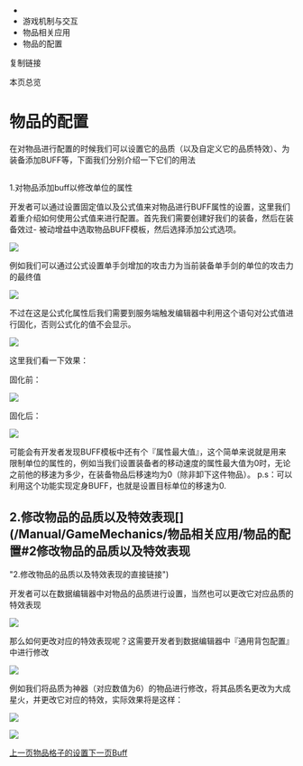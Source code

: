   * [](/)
  * 游戏机制与交互
  * 物品相关应用
  * 物品的配置

复制链接

本页总览

# 物品的配置

在对物品进行配置的时候我们可以设置它的品质（以及自定义它的品质特效）、为装备添加BUFF等，下面我们分别介绍一下它们的用法

##
1.对物品添加buff以修改单位的属性[​](/Manual/GameMechanics/物品相关应用/物品的配置#1对物品添加buff以修改单位的属性
"1.对物品添加buff以修改单位的属性的直接链接")

开发者可以通过设置固定值以及公式值来对物品进行BUFF属性的设置，这里我们着重介绍如何使用公式值来进行配置。首先我们需要创建好我们的装备，然后在装备效过-
被动增益中选取物品BUFF模板，然后选择添加公式选项。

![](/assets/images/装备属性修改-d88409d0adea412256a131f64b579776.png)

例如我们可以通过公式设置单手剑增加的攻击力为当前装备单手剑的单位的攻击力的最终值

![](/assets/images/属性公式-81566ab9a948c120ade32bcc228a4273.png)

不过在这是公式化属性后我们需要到服务端触发编辑器中利用这个语句对公式值进行固化，否则公式化的值不会显示。

![](/assets/images/固化属性-eb2bd5c82cd56f2f7cf9371c02dc4e90.png)

这里我们看一下效果：

固化前：

![](/assets/images/固化前-23eb664f1667610fa7dd969f0af9624d.png)

固化后：

![](/assets/images/固化后-aa40e3a2cdfaf3ee92e632f5414e3e4f.png)

可能会有开发者发现BUFF模板中还有个『属性最大值』，这个简单来说就是用来限制单位的属性的，例如当我们设置装备者的移动速度的属性最大值为0时，无论之前他的移速为多少，在装备物品后移速均为0（除非卸下这件物品）。
p.s：可以利用这个功能实现定身BUFF，也就是设置目标单位的移速为0.

## 2.修改物品的品质以及特效表现[​](/Manual/GameMechanics/物品相关应用/物品的配置#2修改物品的品质以及特效表现
"2.修改物品的品质以及特效表现的直接链接")

开发者可以在数据编辑器中对物品的品质进行设置，当然也可以更改它对应品质的特效表现

![](/assets/images/6级品质-d4bfff08fa2b14a4f9a8ea6dd044137b.png)

那么如何更改对应的特效表现呢？这需要开发者到数据编辑器中『通用背包配置』中进行修改

![](/assets/images/修改品质-8245b85e88135913f1189da7b00aa92d.png)

例如我们将品质为神器（对应数值为6）的物品进行修改，将其品质名更改为大成星火，并更改它对应的特效，实际效果将是这样：

![](/assets/images/物品-86089c62bde37a52aa90b404a26c3905.png)

![](/assets/images/改名-8d5ca1792c8af1f4652d92d8d3127692.png)

[上一页物品格子的设置](/Manual/GameMechanics/物品相关应用/物品格子的设置)[下一页Buff](/Manual/GameMechanics/Buff)


